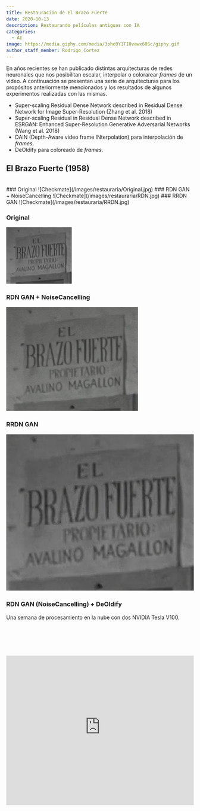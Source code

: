 ```yaml
---
title: Restauración de El Brazo Fuerte
date: 2020-10-13
description: Restaurando películas antiguas con IA
categories:
  - AI
image: https://media.giphy.com/media/3ohc0Y1TI0vawx60Sc/giphy.gif
author_staff_member: Rodrigo_Cortez
---
```

<style>
  iframe{
    padding-top:2vh;
    padding-bottom:3vh;
  }
</style>
En años recientes se han publicado distintas arquitecturas de redes neuronales que nos posibilitan escalar, interpolar o colorarear *frames* de un video. A continuación se presentan una serie de arquitecturas para los propósitos anteriormente mencionados y los resultados de algunos experimentos realizadas con las mismas.

* Super-scaling Residual Dense Network described in Residual Dense Network for Image Super-Resolution (Zhang et al. 2018)
* Super-scaling Residual in Residual Dense Network described in ESRGAN: Enhanced Super-Resolution Generative Adversarial Networks (Wang et al. 2018)
* DAIN (Depth-Aware video frame INterpolation) para interpolación de *frames*.
* DeOldify para coloreado de *frames*.

## El Brazo Fuerte (1958)
<br>
### Original
![Checkmate](/images/restauraria/Original.jpg)
### RDN GAN + NoiseCancelling
![Checkmate](/images/restauraria/RDN.jpg)
### RRDN GAN
![Checkmate](/images/restauraria/RRDN.jpg)

### Original
![Checkmate](/images/restauraria/ZoomOriginal.png)
### RDN GAN + NoiseCancelling
![Checkmate](/images/restauraria/ZoomRDN.jpg)
### RRDN GAN
![Checkmate](/images/restauraria/ZoomRRDN.jpg)

### RDN GAN (NoiseCancelling) + DeOldify

Una semana de procesamiento en la nube con dos NVIDIA Tesla V100.

<iframe width="100%" height="400" src="https://www.youtube-nocookie.com/embed/e7DWYhHvsY8" frameborder="0" allow="accelerometer; autoplay; clipboard-write; encrypted-media; gyroscope; picture-in-picture" allowfullscreen></iframe>


